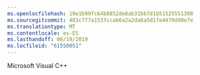 ```yaml
---
ms.openlocfilehash: 19e1b99fc64b8852de8ab31bb7d1b51525551308
ms.sourcegitcommit: 483c777a1537ccab6a2a2da6a5d1fe4470dd0e7e
ms.translationtype: MT
ms.contentlocale: es-ES
ms.lasthandoff: 06/19/2019
ms.locfileid: "61550051"
---
```

Microsoft Visual C++